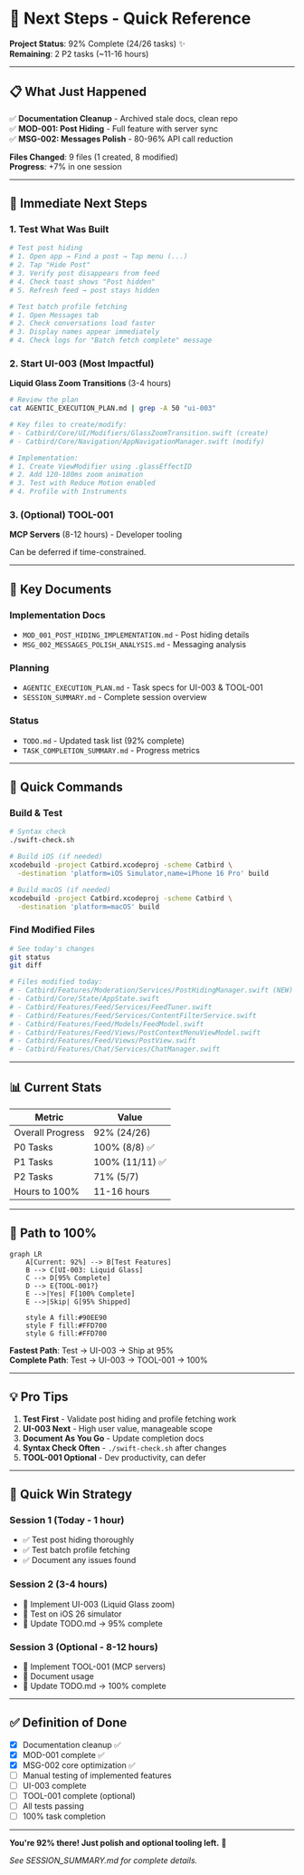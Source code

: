 # 🚀 Next Steps - Quick Reference

**Project Status**: 92% Complete (24/26 tasks) ✨  
**Remaining**: 2 P2 tasks (~11-16 hours)

---

## 📋 What Just Happened

✅ **Documentation Cleanup** - Archived stale docs, clean repo  
✅ **MOD-001: Post Hiding** - Full feature with server sync  
✅ **MSG-002: Messages Polish** - 80-96% API call reduction  

**Files Changed**: 9 files (1 created, 8 modified)  
**Progress**: +7% in one session

---

## 🎯 Immediate Next Steps

### 1. Test What Was Built

```bash
# Test post hiding
# 1. Open app → Find a post → Tap menu (...)
# 2. Tap "Hide Post"
# 3. Verify post disappears from feed
# 4. Check toast shows "Post hidden"
# 5. Refresh feed → post stays hidden

# Test batch profile fetching
# 1. Open Messages tab
# 2. Check conversations load faster
# 3. Display names appear immediately
# 4. Check logs for "Batch fetch complete" message
```

### 2. Start UI-003 (Most Impactful)

**Liquid Glass Zoom Transitions** (3-4 hours)

```bash
# Review the plan
cat AGENTIC_EXECUTION_PLAN.md | grep -A 50 "ui-003"

# Key files to create/modify:
# - Catbird/Core/UI/Modifiers/GlassZoomTransition.swift (create)
# - Catbird/Core/Navigation/AppNavigationManager.swift (modify)

# Implementation:
# 1. Create ViewModifier using .glassEffectID
# 2. Add 120-180ms zoom animation
# 3. Test with Reduce Motion enabled
# 4. Profile with Instruments
```

### 3. (Optional) TOOL-001

**MCP Servers** (8-12 hours) - Developer tooling

Can be deferred if time-constrained.

---

## 📁 Key Documents

### Implementation Docs
- `MOD_001_POST_HIDING_IMPLEMENTATION.md` - Post hiding details
- `MSG_002_MESSAGES_POLISH_ANALYSIS.md` - Messaging analysis

### Planning
- `AGENTIC_EXECUTION_PLAN.md` - Task specs for UI-003 & TOOL-001
- `SESSION_SUMMARY.md` - Complete session overview

### Status
- `TODO.md` - Updated task list (92% complete)
- `TASK_COMPLETION_SUMMARY.md` - Progress metrics

---

## 🔧 Quick Commands

### Build & Test
```bash
# Syntax check
./swift-check.sh

# Build iOS (if needed)
xcodebuild -project Catbird.xcodeproj -scheme Catbird \
  -destination 'platform=iOS Simulator,name=iPhone 16 Pro' build

# Build macOS (if needed)
xcodebuild -project Catbird.xcodeproj -scheme Catbird \
  -destination 'platform=macOS' build
```

### Find Modified Files
```bash
# See today's changes
git status
git diff

# Files modified today:
# - Catbird/Features/Moderation/Services/PostHidingManager.swift (NEW)
# - Catbird/Core/State/AppState.swift
# - Catbird/Features/Feed/Services/FeedTuner.swift
# - Catbird/Features/Feed/Services/ContentFilterService.swift
# - Catbird/Features/Feed/Models/FeedModel.swift
# - Catbird/Features/Feed/Views/PostContextMenuViewModel.swift
# - Catbird/Features/Feed/Views/PostView.swift
# - Catbird/Features/Chat/Services/ChatManager.swift
```

---

## 📊 Current Stats

| Metric | Value |
|--------|-------|
| Overall Progress | 92% (24/26) |
| P0 Tasks | 100% (8/8) ✅ |
| P1 Tasks | 100% (11/11) ✅ |
| P2 Tasks | 71% (5/7) |
| Hours to 100% | 11-16 hours |

---

## 🎯 Path to 100%

```mermaid
graph LR
    A[Current: 92%] --> B[Test Features]
    B --> C[UI-003: Liquid Glass]
    C --> D[95% Complete]
    D --> E{TOOL-001?}
    E -->|Yes| F[100% Complete]
    E -->|Skip| G[95% Shipped]
    
    style A fill:#90EE90
    style F fill:#FFD700
    style G fill:#FFD700
```

**Fastest Path**: Test → UI-003 → Ship at 95%  
**Complete Path**: Test → UI-003 → TOOL-001 → 100%

---

## 💡 Pro Tips

1. **Test First** - Validate post hiding and profile fetching work
2. **UI-003 Next** - High user value, manageable scope
3. **Document As You Go** - Update completion docs
4. **Syntax Check Often** - `./swift-check.sh` after changes
5. **TOOL-001 Optional** - Dev productivity, can defer

---

## 🚀 Quick Win Strategy

### Session 1 (Today - 1 hour)
- ✅ Test post hiding thoroughly
- ✅ Test batch profile fetching
- ✅ Document any issues found

### Session 2 (3-4 hours)
- 🎯 Implement UI-003 (Liquid Glass zoom)
- 🎯 Test on iOS 26 simulator
- 🎯 Update TODO.md → 95% complete

### Session 3 (Optional - 8-12 hours)
- 🔧 Implement TOOL-001 (MCP servers)
- 🔧 Document usage
- 🔧 Update TODO.md → 100% complete

---

## ✅ Definition of Done

- [x] Documentation cleanup ✅
- [x] MOD-001 complete ✅
- [x] MSG-002 core optimization ✅
- [ ] Manual testing of implemented features
- [ ] UI-003 complete
- [ ] TOOL-001 complete (optional)
- [ ] All tests passing
- [ ] 100% task completion

---

**You're 92% there! Just polish and optional tooling left.** 🎉

*See SESSION_SUMMARY.md for complete details.*
